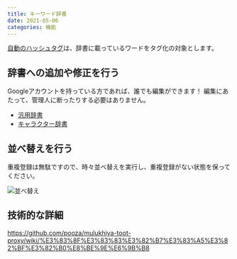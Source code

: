 ```yaml
---
title: キーワード辞書
date: 2021-05-06
categories: 機能
---
```


[自動のハッシュタグ](/articles/自動のハッシュタグ)は、辞書に載っているワードをタグ化の対象とします。

## 辞書への追加や修正を行う

Googleアカウントを持っている方であれば、誰でも編集ができます！
編集にあたって、管理人に断ったりする必要はありません。

- [汎用辞書](https://docs.google.com/spreadsheets/d/1jBhkA3wTBrPRy4fi93sUd8ml4j_9GiO2IKIK_PpBoo4/edit#gid=0)
- [キャラクター辞書](https://docs.google.com/spreadsheets/d/1zNT92j3yds2Rra1xt9wlRP_3baIuXiQ8VHio5bLlC58/edit#gid=0)

## 並べ替えを行う

重複登録は無駄ですので、時々並べ替えを実行し、重複登録がない状態を保ってください。

![並べ替え](sort.png)

## 技術的な詳細

https://github.com/pooza/mulukhiya-toot-proxy/wiki/%E3%83%8F%E3%83%83%E3%82%B7%E3%83%A5%E3%82%BF%E3%82%B0%E8%BE%9E%E6%9B%B8
